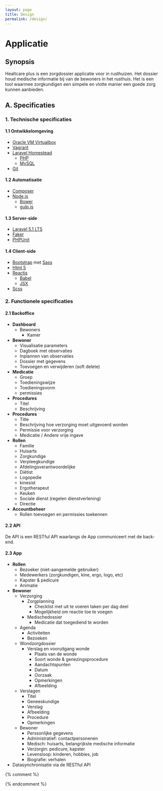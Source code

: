 ```yaml
---
layout: page
title: Design
permalink: /design/
---
```


# Applicatie

## Synopsis
Healtcare plus is een zorgdossier applicatie voor in rusthuizen. Het dossier houd medische informatie bij van de bewoners in het rusthuis. Het is een tool waarmee zorgkundigen een simpele en vlotte manier een goede zorg kunnen aanbieden.

## A. Specificaties

### 1. Technische specificaties

#### 1.1 Ontwikkelomgeving

* [Oracle VM Virtualbox][virtualbox]
* [Vagrant][vagrant]
* [Laravel Homestead][homestead]
  * [PHP][php]
  * [MySQL][mysql]
* [Git][git]

#### 1.2 Automatisatie
* [Composer][composer]
* [Node.js][node]
   * [Bower][bower]
   * [gulp.js][gulp]

#### 1.3 Server-side
* [Laravel 5.1 LTS][laravel]
* [Faker][gh-faker]
* [PHPUnit][phpunit]

#### 1.4 Client-side
* [Bootstrap][bootstrap] met [Sass][sass]
* [Html 5][html]
* [Reactjs][react]
  * [Babel][babel]
  * [JSX][gh-jsx]
* [Scss][sass]

### 2. Functionele specificaties

#### 2.1 Backoffice
* **Dashboard**
  * Bewoners
    * Kamer
* **Bewoner**
  * Visualisatie parameters
  * Dagboek met observaties
  * Inplannen van observaties
  * Dossier met gegevens
  * Toevoegen en verwijderen (soft delete)
* **Medicatie**
  * Groep
  * Toedieningswijze
  * Toedieningsvorm
  * permissies
* **Procedures**
  * Titel
  * Beschrijving
* **Procedures**
  * Title
  * Beschrijving hoe verzorging moet uitgevoerd worden
  * Permissie voor verzorging
  * Medicatie / Andere vrije ingave
* **Rollen**
  * Familie
  * Huisarts
  * Zorgkundige
  * Verpleegkundige
  * Afdelingsverantwoordelijke
  * Diëtist
  * Logopedie
  * kinesist
  * Ergotherapeut
  * Keuken
  * Sociale dienst (regelen dienstverlening)
  * Directie
* **Accountbeheer**
  * Rollen toevoegen en permissies toekennen

#### 2.2 API
De API is een RESTful API waarlangs de App communiceert met de back-end.

#### 2.3 App
* **Rollen**
  * Bezoeker (niet-aangemelde gebruiker)
  * Medewerkers (zorgkundigen, kine, ergo, logo, etc)
  * Kapster & pedicure
  * Animatie
* **Bewoner**
  * Verzorging
    * Zorgplanning
      * Checklist met uit te voeren taken per dag deel
      * Mogelijkheid om reactie toe te voegen
    * Medischedossier
      * Medicatie dat toegediend te worden
  * Agenda
    * Activiteiten
    * Bezoeken
  * Wondzorgdossier
    * Verslag en vooruitgang wonde
      * Plaats van de wonde
      * Soort wonde & genezingsprocedure
      * Aandachtspunten
      * Datum
      * Oorzaak
      * Opmerkingen
      * Afbeelding
  * Verslagen
    * Titel
    * Geneeskundige
    * Verslag
    * Afbeelding
    * Procedure
    * Opmerkingen
  * Bewoner
    * Perssonlijke gegevens
    * Administratief: contactpersonenen
    * Medisch: huisarts, belangrijkste medische informatie
    * Verzorgin: pedicure, kapster
    * Levensloop: kinderen, hobbies, job
    * Biografie: verhalen
* Datasynchronisatie via de RESTful API

{% comment %}
<!-- ⚓ Hyperlinks: technologie en software componenten -->
{% endcomment %}

[babel]:                    https://babeljs.io/
[bootstrap]:                http://getbootstrap.com
[bower]:                    http://bower.io/
[composer]:                 https://getcomposer.org/
[homestead]:                https://laravel.com/docs/4.2/homestead
[html]:                     http://www.w3.org/TR/html5
[gh-faker]:                 https://github.com/fzaninotto/Faker
[gh-jsx]:                   https://facebook.github.io/jsx/
[git]:                      http://git-scm.com
[gulp]:                     http://gulpjs.com
[laravel]:                  https://laravel.com/
[mysql]:                    http://www.mysql.com/products/community
[node]:                     http://nodejs.org
[php]:                      http://php.net
[phpunit]:                  https://phpunit.de
[react]:                    https://facebook.github.io/react/
[sass]:                     http://sass-lang.com
[vagrant]:                  https://www.vagrantup.com
[virtualbox]:               https://www.virtualbox.org/
